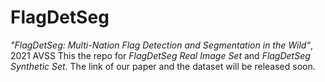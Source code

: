 # FlagDetSeg
*"FlagDetSeg: Multi-Nation Flag Detection and Segmentation in the Wild"*, 2021 AVSS 
This the repo for *FlagDetSeg Real Image Set* and *FlagDetSeg Synthetic Set*.
The link of our paper and the dataset will be released soon.
